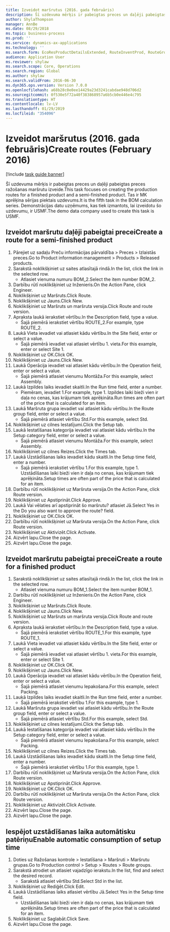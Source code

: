 ```yaml
---
title: Izveidot maršrutus (2016. gada februāris)
description: Šī uzdevuma mērķis ir pabeigtas preces un daļēji pabeigtas preces ražošanas maršrutu izveide.
author: ShylaThompson
manager: AnnBe
ms.date: 08/29/2018
ms.topic: business-process
ms.prod: ''
ms.service: dynamics-ax-applications
ms.technology: ''
ms.search.form: EcoResProductDetailsExtended, RouteInventProd, RouteGroup
audience: Application User
ms.reviewer: shylaw
ms.search.scope: Core, Operations
ms.search.region: Global
ms.author: shylaw
ms.search.validFrom: 2016-06-30
ms.dyn365.ops.version: Version 7.0.0
ms.openlocfilehash: a68b28c0e0ee14429a23d3241cabdae948d706d2
ms.sourcegitcommit: 0f530e5f72a40f383868957a6b5cb0e446e4c795
ms.translationtype: HT
ms.contentlocale: lv-LV
ms.lasthandoff: 01/29/2019
ms.locfileid: "354096"
---
```

# <a name="create-routes-february-2016"></a><span data-ttu-id="86717-103">Izveidot maršrutus (2016. gada februāris)</span><span class="sxs-lookup"><span data-stu-id="86717-103">Create routes (February 2016)</span></span>

[!include [task guide banner](../../includes/task-guide-banner.md)]

<span data-ttu-id="86717-104">Šī uzdevuma mērķis ir pabeigtas preces un daļēji pabeigtas preces ražošanas maršrutu izveide.</span><span class="sxs-lookup"><span data-stu-id="86717-104">This task focuses on creating the production routes for a finished product and a semi-finished product.</span></span> <span data-ttu-id="86717-105">Tas ir MK aprēķina sērijas piektais uzdevums.</span><span class="sxs-lookup"><span data-stu-id="86717-105">It is the fifth task in the BOM calculation series.</span></span> <span data-ttu-id="86717-106">Demonstrācijas datu uzņēmums, kas tiek izmantots, lai izveidotu šo uzdevumu, ir USMF.</span><span class="sxs-lookup"><span data-stu-id="86717-106">The demo data company used to create this task is USMF.</span></span>


## <a name="create-a-route-for-a-semi-finished-product"></a><span data-ttu-id="86717-107">Izveidot maršrutu daļēji pabeigtai precei</span><span class="sxs-lookup"><span data-stu-id="86717-107">Create a route for a semi-finished product</span></span>
1. <span data-ttu-id="86717-108">Pārejiet uz sadaļu Preču informācijas pārvaldība > Preces > Izlaistās preces.</span><span class="sxs-lookup"><span data-stu-id="86717-108">Go to Product information management > Products > Released products.</span></span>
2. <span data-ttu-id="86717-109">Sarakstā noklikšķiniet uz saites atlasītajā rindā.</span><span class="sxs-lookup"><span data-stu-id="86717-109">In the list, click the link in the selected row.</span></span>
    * <span data-ttu-id="86717-110">Atlasiet vienuma numuru BOM_2.</span><span class="sxs-lookup"><span data-stu-id="86717-110">Select the item number BOM_2.</span></span>  
3. <span data-ttu-id="86717-111">Darbību rūtī noklikšķiniet uz Inženieris.</span><span class="sxs-lookup"><span data-stu-id="86717-111">On the Action Pane, click Engineer.</span></span>
4. <span data-ttu-id="86717-112">Noklikšķiniet uz Maršruts.</span><span class="sxs-lookup"><span data-stu-id="86717-112">Click Route.</span></span>
5. <span data-ttu-id="86717-113">Noklikšķiniet uz Jauns.</span><span class="sxs-lookup"><span data-stu-id="86717-113">Click New.</span></span>
6. <span data-ttu-id="86717-114">Noklikšķiniet uz Maršruts un maršruta versija.</span><span class="sxs-lookup"><span data-stu-id="86717-114">Click Route and route version.</span></span>
7. <span data-ttu-id="86717-115">Apraksta laukā ierakstiet vērtību.</span><span class="sxs-lookup"><span data-stu-id="86717-115">In the Description field, type a value.</span></span>
    * <span data-ttu-id="86717-116">Šajā piemērā ierakstiet vērtību ROUTE_2.</span><span class="sxs-lookup"><span data-stu-id="86717-116">For example, type ROUTE_2.</span></span>  
8. <span data-ttu-id="86717-117">Laukā Vieta ievadiet vai atlasiet kādu vērtību.</span><span class="sxs-lookup"><span data-stu-id="86717-117">In the Site field, enter or select a value.</span></span>
    * <span data-ttu-id="86717-118">Šajā piemērā ievadiet vai atlasiet vērtību 1. vieta.</span><span class="sxs-lookup"><span data-stu-id="86717-118">For this example, enter or select Site 1.</span></span>  
9. <span data-ttu-id="86717-119">Noklikšķiniet uz OK.</span><span class="sxs-lookup"><span data-stu-id="86717-119">Click OK.</span></span>
10. <span data-ttu-id="86717-120">Noklikšķiniet uz Jauns.</span><span class="sxs-lookup"><span data-stu-id="86717-120">Click New.</span></span>
11. <span data-ttu-id="86717-121">Laukā Operācija ievadiet vai atlasiet kādu vērtību.</span><span class="sxs-lookup"><span data-stu-id="86717-121">In the Operation field, enter or select a value.</span></span>
    * <span data-ttu-id="86717-122">Šajā piemērā atlasiet vienumu Montāža.</span><span class="sxs-lookup"><span data-stu-id="86717-122">For this example, select Assembly.</span></span>  
12. <span data-ttu-id="86717-123">Laukā Izpildes laiks ievadiet skaitli.</span><span class="sxs-lookup"><span data-stu-id="86717-123">In the Run time field, enter a number.</span></span>
    * <span data-ttu-id="86717-124">Piemēram, ievadiet 1.</span><span class="sxs-lookup"><span data-stu-id="86717-124">For example, type 1.</span></span> <span data-ttu-id="86717-125">Izpildes laiki bieži vien ir daļa no cenas, kas krājumam tiek aprēķināta.</span><span class="sxs-lookup"><span data-stu-id="86717-125">Run times are often part of the price that is calculated for an item.</span></span>  
13. <span data-ttu-id="86717-126">Laukā Maršruta grupa ievadiet vai atlasiet kādu vērtību.</span><span class="sxs-lookup"><span data-stu-id="86717-126">In the Route group field, enter or select a value.</span></span>
    * <span data-ttu-id="86717-127">Šajā piemērā atlasiet vērtību Std.</span><span class="sxs-lookup"><span data-stu-id="86717-127">For this example, select Std.</span></span>  
14. <span data-ttu-id="86717-128">Noklikšķiniet uz cilnes Iestatījumi.</span><span class="sxs-lookup"><span data-stu-id="86717-128">Click the Setup tab.</span></span>
15. <span data-ttu-id="86717-129">Laukā Iestatīšanas kategorija ievadiet vai atlasiet kādu vērtību.</span><span class="sxs-lookup"><span data-stu-id="86717-129">In the Setup category field, enter or select a value.</span></span>
    * <span data-ttu-id="86717-130">Šajā piemērā atlasiet vienumu Montāža.</span><span class="sxs-lookup"><span data-stu-id="86717-130">For this example, select Assembly.</span></span>  
16. <span data-ttu-id="86717-131">Noklikšķiniet uz cilnes Reizes.</span><span class="sxs-lookup"><span data-stu-id="86717-131">Click the Times tab.</span></span>
17. <span data-ttu-id="86717-132">Laukā Uzstādīšanas laiks ievadiet kādu skaitli.</span><span class="sxs-lookup"><span data-stu-id="86717-132">In the Setup time field, enter a number.</span></span>
    * <span data-ttu-id="86717-133">Šajā piemērā ierakstiet vērtību 1.</span><span class="sxs-lookup"><span data-stu-id="86717-133">For this example, type 1.</span></span> <span data-ttu-id="86717-134">Uzstādīšanas laiki bieži vien ir daļa no cenas, kas krājumam tiek aprēķināta.</span><span class="sxs-lookup"><span data-stu-id="86717-134">Setup times are often part of the price that is calculated for an item.</span></span>  
18. <span data-ttu-id="86717-135">Darbību rūtī noklikšķiniet uz Maršruta versija.</span><span class="sxs-lookup"><span data-stu-id="86717-135">On the Action Pane, click Route version.</span></span>
19. <span data-ttu-id="86717-136">Noklikšķiniet uz Apstiprināt.</span><span class="sxs-lookup"><span data-stu-id="86717-136">Click Approve.</span></span>
20. <span data-ttu-id="86717-137">Laukā Vai vēlaties arī apstiprināt šo maršrutu? atlasiet Jā.</span><span class="sxs-lookup"><span data-stu-id="86717-137">Select Yes in the Do you also want to approve the route? field.</span></span>
21. <span data-ttu-id="86717-138">Noklikšķiniet uz OK.</span><span class="sxs-lookup"><span data-stu-id="86717-138">Click OK.</span></span>
22. <span data-ttu-id="86717-139">Darbību rūtī noklikšķiniet uz Maršruta versija.</span><span class="sxs-lookup"><span data-stu-id="86717-139">On the Action Pane, click Route version.</span></span>
23. <span data-ttu-id="86717-140">Noklikšķiniet uz Aktivizēt.</span><span class="sxs-lookup"><span data-stu-id="86717-140">Click Activate.</span></span>
24. <span data-ttu-id="86717-141">Aizvērt lapu.</span><span class="sxs-lookup"><span data-stu-id="86717-141">Close the page.</span></span>
25. <span data-ttu-id="86717-142">Aizvērt lapu.</span><span class="sxs-lookup"><span data-stu-id="86717-142">Close the page.</span></span>

## <a name="create-a-route-for-a-finished-product"></a><span data-ttu-id="86717-143">Izveidot maršrutu pabeigtai precei</span><span class="sxs-lookup"><span data-stu-id="86717-143">Create a route for a finished product</span></span>
1. <span data-ttu-id="86717-144">Sarakstā noklikšķiniet uz saites atlasītajā rindā.</span><span class="sxs-lookup"><span data-stu-id="86717-144">In the list, click the link in the selected row.</span></span>
    * <span data-ttu-id="86717-145">Atlasiet vienuma numuru BOM_1.</span><span class="sxs-lookup"><span data-stu-id="86717-145">Select the item number BOM_1.</span></span>  
2. <span data-ttu-id="86717-146">Darbību rūtī noklikšķiniet uz Inženieris.</span><span class="sxs-lookup"><span data-stu-id="86717-146">On the Action Pane, click Engineer.</span></span>
3. <span data-ttu-id="86717-147">Noklikšķiniet uz Maršruts.</span><span class="sxs-lookup"><span data-stu-id="86717-147">Click Route.</span></span>
4. <span data-ttu-id="86717-148">Noklikšķiniet uz Jauns.</span><span class="sxs-lookup"><span data-stu-id="86717-148">Click New.</span></span>
5. <span data-ttu-id="86717-149">Noklikšķiniet uz Maršruts un maršruta versija.</span><span class="sxs-lookup"><span data-stu-id="86717-149">Click Route and route version.</span></span>
6. <span data-ttu-id="86717-150">Apraksta laukā ierakstiet vērtību.</span><span class="sxs-lookup"><span data-stu-id="86717-150">In the Description field, type a value.</span></span>
    * <span data-ttu-id="86717-151">Šajā piemērā ierakstiet vērtību ROUTE_1.</span><span class="sxs-lookup"><span data-stu-id="86717-151">For this example, type ROUTE_1.</span></span>  
7. <span data-ttu-id="86717-152">Laukā Vieta ievadiet vai atlasiet kādu vērtību.</span><span class="sxs-lookup"><span data-stu-id="86717-152">In the Site field, enter or select a value.</span></span>
    * <span data-ttu-id="86717-153">Šajā piemērā ievadiet vai atlasiet vērtību 1. vieta.</span><span class="sxs-lookup"><span data-stu-id="86717-153">For this example, enter or select Site 1.</span></span>  
8. <span data-ttu-id="86717-154">Noklikšķiniet uz OK.</span><span class="sxs-lookup"><span data-stu-id="86717-154">Click OK.</span></span>
9. <span data-ttu-id="86717-155">Noklikšķiniet uz Jauns.</span><span class="sxs-lookup"><span data-stu-id="86717-155">Click New.</span></span>
10. <span data-ttu-id="86717-156">Laukā Operācija ievadiet vai atlasiet kādu vērtību.</span><span class="sxs-lookup"><span data-stu-id="86717-156">In the Operation field, enter or select a value.</span></span>
    * <span data-ttu-id="86717-157">Šajā piemērā atlasiet vienumu Iepakošana.</span><span class="sxs-lookup"><span data-stu-id="86717-157">For this example, select Packing.</span></span>  
11. <span data-ttu-id="86717-158">Laukā Izpildes laiks ievadiet skaitli.</span><span class="sxs-lookup"><span data-stu-id="86717-158">In the Run time field, enter a number.</span></span>
    * <span data-ttu-id="86717-159">Šajā piemērā ierakstiet vērtību 1.</span><span class="sxs-lookup"><span data-stu-id="86717-159">For this example, type 1.</span></span>  
12. <span data-ttu-id="86717-160">Laukā Maršruta grupa ievadiet vai atlasiet kādu vērtību.</span><span class="sxs-lookup"><span data-stu-id="86717-160">In the Route group field, enter or select a value.</span></span>
    * <span data-ttu-id="86717-161">Šajā piemērā atlasiet vērtību Std.</span><span class="sxs-lookup"><span data-stu-id="86717-161">For this example, select Std.</span></span>  
13. <span data-ttu-id="86717-162">Noklikšķiniet uz cilnes Iestatījumi.</span><span class="sxs-lookup"><span data-stu-id="86717-162">Click the Setup tab.</span></span>
14. <span data-ttu-id="86717-163">Laukā Iestatīšanas kategorija ievadiet vai atlasiet kādu vērtību.</span><span class="sxs-lookup"><span data-stu-id="86717-163">In the Setup category field, enter or select a value.</span></span>
    * <span data-ttu-id="86717-164">Šajā piemērā atlasiet vienumu Iepakošana.</span><span class="sxs-lookup"><span data-stu-id="86717-164">For this example, select Packing.</span></span>  
15. <span data-ttu-id="86717-165">Noklikšķiniet uz cilnes Reizes.</span><span class="sxs-lookup"><span data-stu-id="86717-165">Click the Times tab.</span></span>
16. <span data-ttu-id="86717-166">Laukā Uzstādīšanas laiks ievadiet kādu skaitli.</span><span class="sxs-lookup"><span data-stu-id="86717-166">In the Setup time field, enter a number.</span></span>
    * <span data-ttu-id="86717-167">Šajā piemērā ierakstiet vērtību 1.</span><span class="sxs-lookup"><span data-stu-id="86717-167">For this example, type 1.</span></span>  
17. <span data-ttu-id="86717-168">Darbību rūtī noklikšķiniet uz Maršruta versija.</span><span class="sxs-lookup"><span data-stu-id="86717-168">On the Action Pane, click Route version.</span></span>
18. <span data-ttu-id="86717-169">Noklikšķiniet uz Apstiprināt.</span><span class="sxs-lookup"><span data-stu-id="86717-169">Click Approve.</span></span>
19. <span data-ttu-id="86717-170">Noklikšķiniet uz OK.</span><span class="sxs-lookup"><span data-stu-id="86717-170">Click OK.</span></span>
20. <span data-ttu-id="86717-171">Darbību rūtī noklikšķiniet uz Maršruta versija.</span><span class="sxs-lookup"><span data-stu-id="86717-171">On the Action Pane, click Route version.</span></span>
21. <span data-ttu-id="86717-172">Noklikšķiniet uz Aktivizēt.</span><span class="sxs-lookup"><span data-stu-id="86717-172">Click Activate.</span></span>
22. <span data-ttu-id="86717-173">Aizvērt lapu.</span><span class="sxs-lookup"><span data-stu-id="86717-173">Close the page.</span></span>
23. <span data-ttu-id="86717-174">Aizvērt lapu.</span><span class="sxs-lookup"><span data-stu-id="86717-174">Close the page.</span></span>

## <a name="enable-automatic-consumption-of-setup-time"></a><span data-ttu-id="86717-175">Iespējot uzstādīšanas laika automātisku patēriņu</span><span class="sxs-lookup"><span data-stu-id="86717-175">Enable automatic consumption of setup time</span></span>
1. <span data-ttu-id="86717-176">Doties uz Ražošanas kontrole > Iestatīšana > Maršruti > Maršrutu grupas.</span><span class="sxs-lookup"><span data-stu-id="86717-176">Go to Production control > Setup > Routes > Route groups.</span></span>
2. <span data-ttu-id="86717-177">Sarakstā atrodiet un atlasiet vajadzīgo ierakstu.</span><span class="sxs-lookup"><span data-stu-id="86717-177">In the list, find and select the desired record.</span></span>
    * <span data-ttu-id="86717-178">Sarakstā atlasiet vērtību Std.</span><span class="sxs-lookup"><span data-stu-id="86717-178">Select Std in the list.</span></span>  
3. <span data-ttu-id="86717-179">Noklikšķiniet uz Rediģēt.</span><span class="sxs-lookup"><span data-stu-id="86717-179">Click Edit.</span></span>
4. <span data-ttu-id="86717-180">Laukā Uzstādīšanas laiks atlasiet vērtību Jā.</span><span class="sxs-lookup"><span data-stu-id="86717-180">Select Yes in the Setup time field.</span></span>
    * <span data-ttu-id="86717-181">Uzstādīšanas laiki bieži vien ir daļa no cenas, kas krājumam tiek aprēķināta.</span><span class="sxs-lookup"><span data-stu-id="86717-181">Setup times are often part of the price that is calculated for an item.</span></span>  
5. <span data-ttu-id="86717-182">Noklikšķiniet uz Saglabāt.</span><span class="sxs-lookup"><span data-stu-id="86717-182">Click Save.</span></span>
6. <span data-ttu-id="86717-183">Aizvērt lapu.</span><span class="sxs-lookup"><span data-stu-id="86717-183">Close the page.</span></span>

